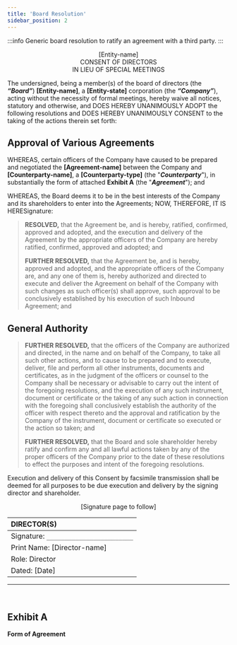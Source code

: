 ```yaml
---
title: 'Board Resolution'
sidebar_position: 2
---
```


:::info
Generic board resolution to ratify an agreement with a third party.
:::

<p align="center">[Entity-name]<br />CONSENT OF DIRECTORS<br /> IN LIEU OF SPECIAL MEETINGS</p>

The undersigned, being a member(s) of the board of directors (the **_“Board”_**) **[Entity-name]**, a **[Entity-state]** corporation (the **_“Company”_**), acting without the necessity of formal meetings, hereby waive all notices, statutory and otherwise, and DOES HEREBY UNANIMOUSLY ADOPT the following resolutions and DOES HEREBY UNANIMOUSLY CONSENT to the taking of the actions therein set forth:

## Approval of Various Agreements

WHEREAS, certain officers of the Company have caused to be prepared and negotiated the **[Agreement-name]** between the Company and **[Counterparty-name]**, a **[Counterparty-type]** (the "**_Counterparty_**"), in substantially the form of attached **Exhibit A** (the "**_Agreement_**"); and

WHEREAS, the Board deems it to be in the best interests of the Company and its shareholders to enter into the Agreements; NOW, THEREFORE, IT IS HERESignature:

> **RESOLVED,** that the Agreement be, and is hereby, ratified, confirmed, approved and adopted, and the execution and delivery of the Agreement by the appropriate officers of the Company are hereby ratified, confirmed, approved and adopted; and
>
> **FURTHER RESOLVED,** that the Agreement be, and is hereby, approved and adopted, and the appropriate officers of the Company are, and any one of them is, hereby authorized and directed to execute and deliver the Agreement on behalf of the Company with such changes as such officer(s) shall approve, such approval to be conclusively established by his execution of such Inbound Agreement; and

## General Authority

> **FURTHER RESOLVED,** that the officers of the Company are authorized and directed, in the name and on behalf of the Company, to take all such other actions, and to cause to be prepared and to execute, deliver, file and perform all other instruments, documents and certificates, as in the judgment of the officers or counsel to the Company shall be necessary or advisable to carry out the intent of the foregoing resolutions, and the execution of any such instrument, document or certificate or the taking of any such action in connection with the foregoing shall conclusively establish the authority of the officer with respect thereto and the approval and ratification by the Company of the instrument, document or certificate so executed or the action so taken; and
>
> **FURTHER RESOLVED,** that the Board and sole shareholder hereby ratify and confirm any and all lawful actions taken by any of the proper officers of the Company prior to the date of these resolutions to effect the purposes and intent of the foregoing resolutions.

Execution and delivery of this Consent by facsimile transmission shall be deemed for all purposes to be due execution and delivery by the signing director and shareholder.

<p align="center">[Signature page to follow]</p>

| **DIRECTOR(S)**                       |
| :------------------------------------ |
| Signature: `________________________` |
| Print Name: [Director-name]           |
| Role: Director                        |
| Dated: [Date]                         |

---

<br />

## Exhibit A

**Form of Agreement**
